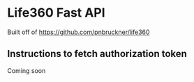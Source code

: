 # Life360 Fast API
Built off of https://github.com/pnbruckner/life360 

## Instructions to fetch authorization token
Coming soon